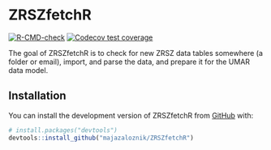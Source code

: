 
# ZRSZfetchR

<!-- badges: start -->
[![R-CMD-check](https://github.com/majazaloznik/ZRSZfetchR/actions/workflows/R-CMD-check.yaml/badge.svg)](https://github.com/majazaloznik/ZRSZfetchR/actions/workflows/R-CMD-check.yaml)
[![Codecov test coverage](https://codecov.io/gh/majazaloznik/ZRSZfetchR/branch/main/graph/badge.svg)](https://app.codecov.io/gh/majazaloznik/ZRSZfetchR?branch=main)
<!-- badges: end -->

The goal of ZRSZfetchR is to check for new ZRSZ data tables somewhere (a folder or email), import, and parse the data, and prepare it for the UMAR data model.


## Installation

You can install the development version of ZRSZfetchR from [GitHub](https://github.com/) with:

``` r
# install.packages("devtools")
devtools::install_github("majazaloznik/ZRSZfetchR")
```


